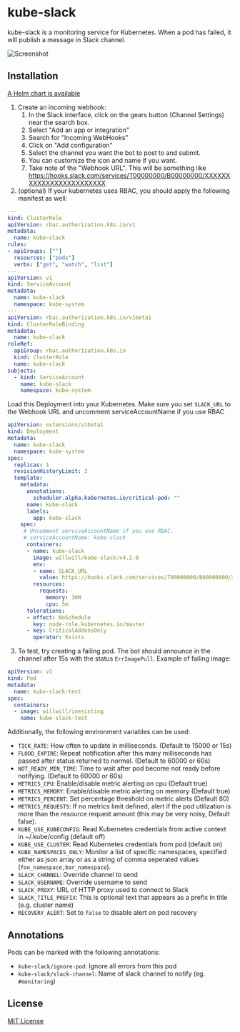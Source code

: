 # kube-slack

kube-slack is a monitoring service for Kubernetes. When a pod has failed,
it will publish a message in Slack channel.

![Screenshot](http://i.imgur.com/em62l25.png)

## Installation

[A Helm chart is available](https://github.com/kubernetes/charts/tree/master/stable/kube-slack)

1. Create an incoming webhook:
   1. In the Slack interface, click on the gears button (Channel Settings) near the search box.
   2. Select "Add an app or integration"
   3. Search for "Incoming WebHooks"
   4. Click on "Add configuration"
   5. Select the channel you want the bot to post to and submit.
   6. You can customize the icon and name if you want.
   7. Take note of the "Webhook URL". This will be something like https://hooks.slack.com/services/T00000000/B00000000/XXXXXXXXXXXXXXXXXXXXXXXX
2. (optional) If your kubernetes uses RBAC, you should apply the following manifest as well:
```yml
---
kind: ClusterRole
apiVersion: rbac.authorization.k8s.io/v1
metadata:
  name: kube-slack
rules:
- apiGroups: [""]
  resources: ["pods"]
  verbs: ["get", "watch", "list"]
---
apiVersion: v1
kind: ServiceAccount
metadata:
  name: kube-slack
  namespace: kube-system
---
apiVersion: rbac.authorization.k8s.io/v1beta1
kind: ClusterRoleBinding
metadata:
  name: kube-slack
roleRef:
  apiGroup: rbac.authorization.k8s.io
  kind: ClusterRole
  name: kube-slack
subjects:
  - kind: ServiceAccount
    name: kube-slack
    namespace: kube-system
  ```
Load this Deployment into your Kubernetes. Make sure you set `SLACK_URL` to the Webhook URL and uncomment serviceAccountName if you use RBAC

```yml
apiVersion: extensions/v1beta1
kind: Deployment
metadata:
  name: kube-slack
  namespace: kube-system
spec:
  replicas: 1
  revisionHistoryLimit: 3
  template:
    metadata:
      annotations:
        scheduler.alpha.kubernetes.io/critical-pod: ""
      name: kube-slack
      labels:
        app: kube-slack
    spec:
     # Uncomment serviceAccountName if you use RBAC.
     # serviceAccountName: kube-slack
      containers:
      - name: kube-slack
        image: willwill/kube-slack:v4.2.0
        env:
        - name: SLACK_URL
          value: https://hooks.slack.com/services/T00000000/B00000000/XXXXXXXXXXXXXXXXXXXXXXXX
        resources:
          requests:
            memory: 30M
            cpu: 5m
      tolerations:
      - effect: NoSchedule
        key: node-role.kubernetes.io/master
      - key: CriticalAddonsOnly
        operator: Exists
```

3. To test, try creating a failing pod. The bot should announce in the channel after 15s with the status `ErrImagePull`. Example of failing image:

```yml
apiVersion: v1
kind: Pod
metadata:
  name: kube-slack-test
spec:
  containers:
  - image: willwill/inexisting
    name: kube-slack-test
```

Additionally, the following environment variables can be used:

- `TICK_RATE`: How often to update in milliseconds. (Default to 15000 or 15s)
- `FLOOD_EXPIRE`: Repeat notification after this many milliseconds has passed after status returned to normal. (Default to 60000 or 60s)
- `NOT_READY_MIN_TIME`: Time to wait after pod become not ready before notifying. (Default to 60000 or 60s)
- `METRICS_CPU`: Enable/disable metric alerting on cpu (Default true)
- `METRICS_MEMORY`: Enable/disable metric alerting on memory (Default true)
- `METRICS_PERCENT`: Set percentage threshold on metric alerts (Default 80)
- `METRICS_REQUESTS`: If no metrics limit defined, alert if the pod utilization is more than the resource request amount (this may be very noisy, Default false).
- `KUBE_USE_KUBECONFIG`: Read Kubernetes credentials from active context in ~/.kube/config (default off)
- `KUBE_USE_CLUSTER`: Read Kubernetes credentials from pod (default on)
- `KUBE_NAMESPACES_ONLY`: Monitor a list of specific namespaces, specified either as json array or as a string of comma seperated values (`foo_namespace,bar_namespace`).
- `SLACK_CHANNEL`: Override channel to send
- `SLACK_USERNAME`: Override username to send
- `SLACK_PROXY`: URL of HTTP proxy used to connect to Slack
- `SLACK_TITLE_PREFIX`: This is optional text that appears as a prefix in title (e.g. cluster name)
- `RECOVERY_ALERT`: Set to `false` to disable alert on pod recovery

## Annotations

Pods can be marked with the following annotations:

- `kube-slack/ignore-pod`: Ignore all errors from this pod
- `kube-slack/slack-channel`: Name of slack channel to notify (eg. `#monitoring`)

## License

[MIT License](LICENSE)
